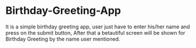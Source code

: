 # Birthday-Greeting-App
It is a simple birthday greeting app, user just have to enter his/her name and press on the submit button, After that a betautiful screen will be shown for Birthday Greeting by the name user mentioned. 
